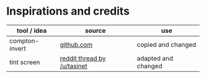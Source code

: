 # Inspirations and credits

| tool / idea    | source                                                                                                                         | use                 |
|----------------|--------------------------------------------------------------------------------------------------------------------------------|---------------------|
| compton-invert | [github.com](https://github.com/Vifon/compton-invert)                                                                          | copied and changed  |
| tint screen    | [reddit thread by /u/tasinet](https://www.reddit.com/r/i3wm/comments/bp02f8/howto_tint_the_whole_screen_red_when_you_enter_a/) | adapted and changed |
 
